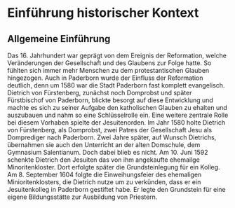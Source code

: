 # Einführung historischer Kontext

## Allgemeine Einführung

Das 16. Jahrhundert war geprägt von dem Ereignis der Reformation, welche Veränderungen der Gesellschaft und des Glaubens zur Folge hatte. So fühlten sich immer mehr Menschen zu dem protestantischen Glauben hingezogen. Auch in Paderborn wurde der Einfluss der Reformation deutlich, denn um 1580 war die Stadt Paderborn fast komplett evangelisch. 
Dietrich von Fürstenberg, zunächst noch Domprobst und später Fürstbischof von Paderborn, blickte besorgt auf diese Entwicklung und machte es sich zu seiner Aufgabe den katholischen Glauben zu ehalten und auszubauen und nahm so eine Schlüsselrolle ein.
Eine weitere zentrale Rolle bei diesem Vorhaben spielte der Jesuitenorden. Im Jahr 1580 holte Dietrich von Fürstenberg, als Domprobst, zwei Patres der Gesellschaft Jesu als Domprediger nach Paderborn. Zwei Jahre später, auf Wunsch Dietrichs, übernahmen sie auch den Unterricht an der alten Domschule, dem Gymnasium Salentianum. Doch dabei blieb es nicht. 
Am 10. Juni 1592 schenkte Dietrich den Jesuiten das von ihm angekaufte ehemailge Minoritenkloster. Dort erfolgte später die Grundsteinlegung für ein Kolleg. Am 8. September 1604 folgte die Einweihungsfeier des ehemaligen Minioritenklosters, die Dietrich nutze um zu verkünden, dass er ein Jesuitenkolleg in Paderborn gestiftet habe. Er legte den Grundstein für eine eigene Bildungsstätte zur Ausbildung von Priestern.